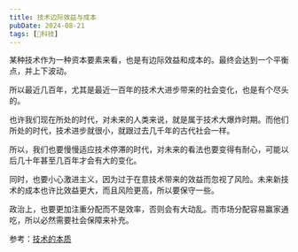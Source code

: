 ```yaml
---
title: 技术边际效益与成本
pubDate: 2024-08-21
tags: [🔭科技]
---
```


某种技术作为一种资本要素来看，也是有边际效益和成本的。最终会达到一个平衡点，并上下波动。

所以最近几百年，尤其是最近一百年的技术大进步带来的社会变化，也是有个尽头的。

也许我们现在所处的时代，对未来的人类来说，就是属于技术大爆炸时期。而他们所处的时代，技术进步就很小，就跟过去几千年的古代社会一样。

所以，我们也要慢慢适应技术停滞的时代，对未来的看法也要变得有耐心，可能以后几十年甚至几百年才会有大的变化。

同时，也要小心激进主义，因为过于在意技术带来的效益而忽视了风险。未来新技术的成本也许比效益更大，而且风险更高，所以要保守一些。

政治上，也要更加注重分配而不是效率，否则会有大动乱。而市场分配容易赢家通吃，所以必然需要社会保障来补充。

参考：[技术的本质](/lab/20240816-nature-of-technology)
